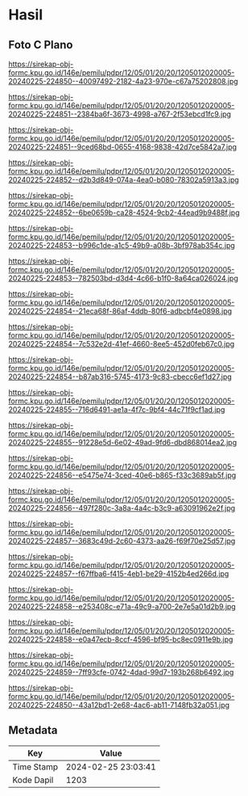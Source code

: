 # Hasil

## Foto C Plano

https://sirekap-obj-formc.kpu.go.id/146e/pemilu/pdpr/12/05/01/20/20/1205012020005-20240225-224850--40097492-2182-4a23-970e-c67a75202808.jpg

https://sirekap-obj-formc.kpu.go.id/146e/pemilu/pdpr/12/05/01/20/20/1205012020005-20240225-224851--2384ba6f-3673-4998-a767-2f53ebcd1fc9.jpg

https://sirekap-obj-formc.kpu.go.id/146e/pemilu/pdpr/12/05/01/20/20/1205012020005-20240225-224851--9ced68bd-0655-4168-9838-42d7ce5842a7.jpg

https://sirekap-obj-formc.kpu.go.id/146e/pemilu/pdpr/12/05/01/20/20/1205012020005-20240225-224852--d2b3d849-074a-4ea0-b080-78302a5913a3.jpg

https://sirekap-obj-formc.kpu.go.id/146e/pemilu/pdpr/12/05/01/20/20/1205012020005-20240225-224852--6be0659b-ca28-4524-9cb2-44ead9b9488f.jpg

https://sirekap-obj-formc.kpu.go.id/146e/pemilu/pdpr/12/05/01/20/20/1205012020005-20240225-224853--b996c1de-a1c5-49b9-a08b-3bf978ab354c.jpg

https://sirekap-obj-formc.kpu.go.id/146e/pemilu/pdpr/12/05/01/20/20/1205012020005-20240225-224853--782503bd-d3d4-4c66-b1f0-8a64ca026024.jpg

https://sirekap-obj-formc.kpu.go.id/146e/pemilu/pdpr/12/05/01/20/20/1205012020005-20240225-224854--21eca68f-86af-4ddb-80f6-adbcbf4e0898.jpg

https://sirekap-obj-formc.kpu.go.id/146e/pemilu/pdpr/12/05/01/20/20/1205012020005-20240225-224854--7c532e2d-41ef-4660-8ee5-452d0feb67c0.jpg

https://sirekap-obj-formc.kpu.go.id/146e/pemilu/pdpr/12/05/01/20/20/1205012020005-20240225-224854--b87ab316-5745-4173-9c83-cbecc6ef1d27.jpg

https://sirekap-obj-formc.kpu.go.id/146e/pemilu/pdpr/12/05/01/20/20/1205012020005-20240225-224855--716d6491-ae1a-4f7c-9bf4-44c71f9cf1ad.jpg

https://sirekap-obj-formc.kpu.go.id/146e/pemilu/pdpr/12/05/01/20/20/1205012020005-20240225-224855--91228e5d-6e02-49ad-9fd6-dbd868014ea2.jpg

https://sirekap-obj-formc.kpu.go.id/146e/pemilu/pdpr/12/05/01/20/20/1205012020005-20240225-224856--e5475e74-3ced-40e6-b865-f33c3689ab5f.jpg

https://sirekap-obj-formc.kpu.go.id/146e/pemilu/pdpr/12/05/01/20/20/1205012020005-20240225-224856--497f280c-3a8a-4a4c-b3c9-a63091962e2f.jpg

https://sirekap-obj-formc.kpu.go.id/146e/pemilu/pdpr/12/05/01/20/20/1205012020005-20240225-224857--3683c49d-2c60-4373-aa26-f69f70e25d57.jpg

https://sirekap-obj-formc.kpu.go.id/146e/pemilu/pdpr/12/05/01/20/20/1205012020005-20240225-224857--f67ffba6-f415-4eb1-be29-4152b4ed266d.jpg

https://sirekap-obj-formc.kpu.go.id/146e/pemilu/pdpr/12/05/01/20/20/1205012020005-20240225-224858--e253408c-e71a-49c9-a700-2e7e5a01d2b9.jpg

https://sirekap-obj-formc.kpu.go.id/146e/pemilu/pdpr/12/05/01/20/20/1205012020005-20240225-224858--e0a47ecb-8ccf-4596-bf95-bc8ec0911e9b.jpg

https://sirekap-obj-formc.kpu.go.id/146e/pemilu/pdpr/12/05/01/20/20/1205012020005-20240225-224859--7ff93cfe-0742-4dad-99d7-193b268b6492.jpg

https://sirekap-obj-formc.kpu.go.id/146e/pemilu/pdpr/12/05/01/20/20/1205012020005-20240225-224850--43a12bd1-2e68-4ac6-ab11-7148fb32a051.jpg


## Metadata

| Key        | Value               |
| ---------- | ------------------- |
| Time Stamp | 2024-02-25 23:03:41 |
| Kode Dapil | 1203                |



